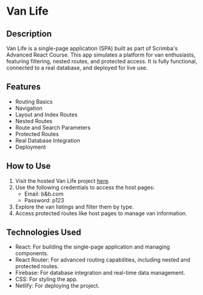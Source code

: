 # Van Life

## Description
Van Life is a single-page application (SPA) built as part of Scrimba's Advanced React Course. This app simulates a platform for van enthusiasts, featuring filtering, nested routes, and protected access. It is fully functional, connected to a real database, and deployed for live use.

## Features
- Routing Basics
- Navigation
- Layout and Index Routes
- Nested Routes
- Route and Search Parameters
- Protected Routes
- Real Database Integration
- Deployment

## How to Use
1. Visit the hosted Van Life project [here](https://san-van-life.netlify.app/).
2. Use the following credentials to access the host pages:
    - Email: b&b.com
    - Password: p123
3. Explore the van listings and filter them by type.
4. Access protected routes like host pages to manage van information.

## Technologies Used
- React: For building the single-page application and managing components.
- React Router: For advanced routing capabilities, including nested and protected routes.
- Firebase: For database integration and real-time data management.
- CSS: For styling the app.
- Netlify: For deploying the project.
